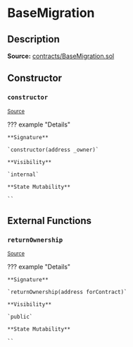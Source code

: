 # BaseMigration

## Description

**Source:** [contracts/BaseMigration.sol](https://github.com/Synthetixio/synthetix/tree/v2.79.0-alpha/contracts/BaseMigration.sol)

## Constructor

### `constructor`

<sub>[Source](https://github.com/Synthetixio/synthetix/tree/v2.79.0-alpha/contracts/BaseMigration.sol#L6)</sub>

??? example "Details"

    **Signature**

    `constructor(address _owner)`

    **Visibility**

    `internal`

    **State Mutability**

    ``

## External Functions

### `returnOwnership`

<sub>[Source](https://github.com/Synthetixio/synthetix/tree/v2.79.0-alpha/contracts/BaseMigration.sol#L9)</sub>

??? example "Details"

    **Signature**

    `returnOwnership(address forContract)`

    **Visibility**

    `public`

    **State Mutability**

    ``
